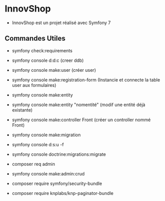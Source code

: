 # InnovShop

* InnovShop est un projet réalisé avec Symfony 7

## Commandes Utiles

* symfony check:requirements
  
* symfony console d:d:c (creer ddb)  
* symfony console make:user (créer user)  
* symfony console make:registration-form (Instancie et connecte la table user aux formulaires)   
  
* symfony console make:entity  
* symfony console make:entity "nomentité" (modif une entité déjà existante)

* symfony console make:controller Front (créer un controller nommé Front)
  
* symfony console make:migration  
* symfony console d:s:u -f  
* symfony console doctrine:migrations:migrate  
  
* composer req admin  
* symfony console make:admin:crud  

* composer require symfony/security-bundle
* composer require knplabs/knp-paginator-bundle